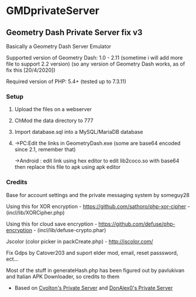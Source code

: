 # GMDprivateServer
## Geometry Dash Private Server fix v3
Basically a Geometry Dash Server Emulator

Supported version of Geometry Dash: 1.0 - 2.11 (sometime i will add more file to support 2.2 version) (so any version of Geometry Dash works, as of fix this [20/4/2020])

Required version of PHP: 5.4+ (tested up to 7.3.11)

### Setup
1) Upload the files on a webserver
2) ChMod the data directory to 777
3) Import database.sql into a MySQL/MariaDB database
4) ->PC:Edit the links in GeometryDash.exe (some are base64 encoded since 2.1, remember that)

   ->Android : edit link using hex editor to edit lib2coco.so with base64 then replace this file to apk using apk editor
### Credits
Base for account settings and the private messaging system by someguy28

Using this for XOR encryption - https://github.com/sathoro/php-xor-cipher - (incl/lib/XORCipher.php)

Using this for cloud save encryption - https://github.com/defuse/php-encryption - (incl/lib/defuse-crypto.phar)

Jscolor (color picker in packCreate.php) - http://jscolor.com/

Fix Gdps by Catover203 and suport elder mod, email, reset passsword, ect...

Most of the stuff in generateHash.php has been figured out by pavlukivan and Italian APK Downloader, so credits to them

* Based on [Cvolton's Private Server](https://github.com/Cvolton/GMDprivateServer) and [DonAlex0's Private Server](https://github.com/DonAlex0/GMDPrivateServer)
